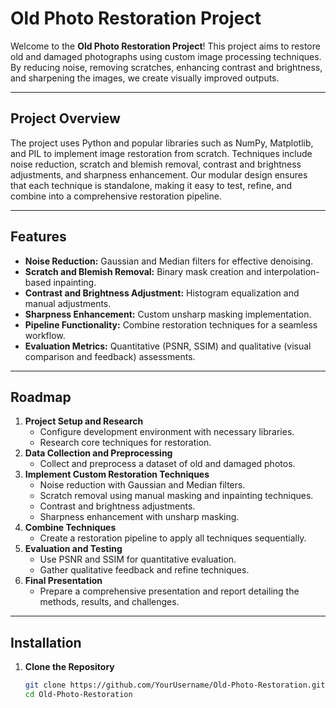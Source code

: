 # Old Photo Restoration Project

Welcome to the **Old Photo Restoration Project**! This project aims to restore old and damaged photographs using custom image processing techniques. By reducing noise, removing scratches, enhancing contrast and brightness, and sharpening the images, we create visually improved outputs.

---

## **Project Overview**

The project uses Python and popular libraries such as NumPy, Matplotlib, and PIL to implement image restoration from scratch. Techniques include noise reduction, scratch and blemish removal, contrast and brightness adjustments, and sharpness enhancement. Our modular design ensures that each technique is standalone, making it easy to test, refine, and combine into a comprehensive restoration pipeline.

---

## **Features**
- **Noise Reduction:** Gaussian and Median filters for effective denoising.
- **Scratch and Blemish Removal:** Binary mask creation and interpolation-based inpainting.
- **Contrast and Brightness Adjustment:** Histogram equalization and manual adjustments.
- **Sharpness Enhancement:** Custom unsharp masking implementation.
- **Pipeline Functionality:** Combine restoration techniques for a seamless workflow.
- **Evaluation Metrics:** Quantitative (PSNR, SSIM) and qualitative (visual comparison and feedback) assessments.

---

## **Roadmap**
1. **Project Setup and Research**
   - Configure development environment with necessary libraries.
   - Research core techniques for restoration.
2. **Data Collection and Preprocessing**
   - Collect and preprocess a dataset of old and damaged photos.
3. **Implement Custom Restoration Techniques**
   - Noise reduction with Gaussian and Median filters.
   - Scratch removal using manual masking and inpainting techniques.
   - Contrast and brightness adjustments.
   - Sharpness enhancement with unsharp masking.
4. **Combine Techniques**
   - Create a restoration pipeline to apply all techniques sequentially.
5. **Evaluation and Testing**
   - Use PSNR and SSIM for quantitative evaluation.
   - Gather qualitative feedback and refine techniques.
6. **Final Presentation**
   - Prepare a comprehensive presentation and report detailing the methods, results, and challenges.

---

## **Installation**

1. **Clone the Repository**
   ```bash
   git clone https://github.com/YourUsername/Old-Photo-Restoration.git
   cd Old-Photo-Restoration
